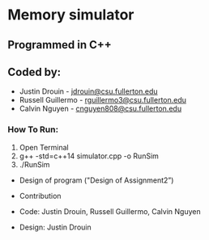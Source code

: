 # Memory simulator
## Programmed in C++
## Coded by:
* Justin Drouin - jdrouin@csu.fullerton.edu
* Russell Guillermo - rguillermo3@csu.fullerton.edu
* Calvin Nguyen - cnguyen808@csu.fullerton.edu

### How To Run:
1. Open Terminal
2. g++ -std=c++14 simulator.cpp -o RunSim
3. ./RunSim

* Design of program ("Design of Assignment2”)

* Contribution
* Code: Justin Drouin, Russell Guillermo, Calvin Nguyen
* Design: Justin Drouin